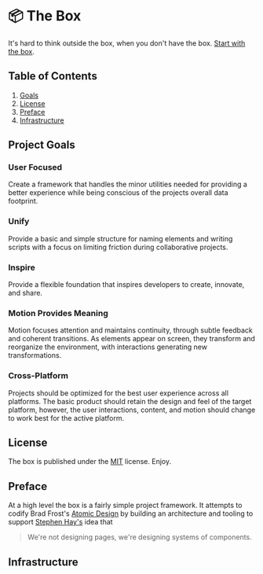 # 📦 The Box

It's hard to think outside the box, when you don't have the box. [Start with the box](https://github.com/codewithkyle/the-box/releases).

## Table of Contents

1. [Goals](#project-goals)
1. [License](#license)
1. [Preface](#preface)
1. [Infrastructure](#infrastructure)

## Project Goals

### User Focused

Create a framework that handles the minor utilities needed for providing a better experience while being conscious of the projects overall data footprint.

### Unify

Provide a basic and simple structure for naming elements and writing scripts with a focus on limiting friction during collaborative projects.

### Inspire

Provide a flexible foundation that inspires developers to create, innovate, and share.

### Motion Provides Meaning

Motion focuses attention and maintains continuity, through subtle feedback and coherent transitions. As elements appear on screen, they transform and reorganize the environment, with interactions generating new transformations.

### Cross-Platform

Projects should be optimized for the best user experience across all platforms. The basic product should retain the design and feel of the target platform, however, the user interactions, content, and motion should change to work best for the active platform.

## License

The box is published under the [MIT](https://github.com/codewithkyle/the-box/blob/master/LICENSE) license. Enjoy.

## Preface

At a high level the box is a fairly simple project framework. It attempts to codify Brad Frost's [Atomic Design](http://bradfrost.com/blog/post/atomic-web-design/) by building an architecture and tooling to support [Stephen Hay's](https://twitter.com/stephenhay) idea that

> We're not designing pages, we're designing systems of components.

## Infrastructure
